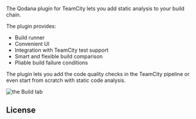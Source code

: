[//]: # (title: Qodana TeamCity Plugin)

The Qodana plugin for TeamCity lets you add static analysis to your build chain.

The plugin provides:
* Build runner
* Convenient UI
* Integration with TeamCity test support
* Smart and flexible build comparison
* Pliable build failure conditions

The plugin lets you add the code quality checks in the TeamCity pipeline or even start from scratch with static code analysis.

<img src="tab.png" alt="the Build tab" border-effect="line"/>


## License

<include src="lib_qd.xml" include-id="license-info">
<var name="product" value="Qodana TeamCity Plugin"/>
</include>